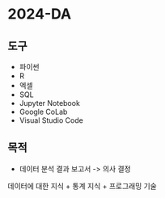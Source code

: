 # 2024-DA
## 도구
- 파이썬
- R
- 엑셀
- SQL
- Jupyter Notebook
- Google CoLab
- Visual Studio Code
## 목적
- 데이터 분석 결과 보고서 -> 의사 결정

데이터에 대한 지식 + 통계 지식 + 프로그래밍 기술
